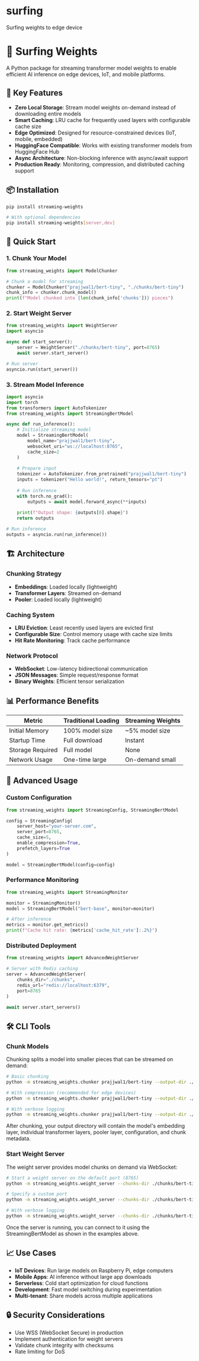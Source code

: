 # surfing
Surfing weights to edge device

# 🌊 Surfing Weights

A Python package for streaming transformer model weights to enable efficient AI inference on edge devices, IoT, and mobile platforms.

## 🚀 Key Features

- **Zero Local Storage**: Stream model weights on-demand instead of downloading entire models
- **Smart Caching**: LRU cache for frequently used layers with configurable cache size
- **Edge Optimized**: Designed for resource-constrained devices (IoT, mobile, embedded)
- **HuggingFace Compatible**: Works with existing transformer models from HuggingFace Hub
- **Async Architecture**: Non-blocking inference with async/await support
- **Production Ready**: Monitoring, compression, and distributed caching support

## 📦 Installation

```bash
pip install streaming-weights

# With optional dependencies
pip install streaming-weights[server,dev]
```

## 🔧 Quick Start

### 1. Chunk Your Model

```python
from streaming_weights import ModelChunker

# Chunk a model for streaming
chunker = ModelChunker("prajjwal1/bert-tiny", "./chunks/bert-tiny")
chunk_info = chunker.chunk_model()
print(f"Model chunked into {len(chunk_info['chunks'])} pieces")
```

### 2. Start Weight Server

```python
from streaming_weights import WeightServer
import asyncio

async def start_server():
    server = WeightServer("./chunks/bert-tiny", port=8765)
    await server.start_server()

# Run server
asyncio.run(start_server())
```

### 3. Stream Model Inference

```python
import asyncio
import torch
from transformers import AutoTokenizer
from streaming_weights import StreamingBertModel

async def run_inference():
    # Initialize streaming model
    model = StreamingBertModel(
        model_name="prajjwal1/bert-tiny",
        websocket_uri="ws://localhost:8765",
        cache_size=2
    )
    
    # Prepare input
    tokenizer = AutoTokenizer.from_pretrained("prajjwal1/bert-tiny")
    inputs = tokenizer("Hello world!", return_tensors="pt")
    
    # Run inference
    with torch.no_grad():
        outputs = await model.forward_async(**inputs)
    
    print(f"Output shape: {outputs[0].shape}")
    return outputs

# Run inference
outputs = asyncio.run(run_inference())
```

## 🏗️ Architecture

### Chunking Strategy
- **Embeddings**: Loaded locally (lightweight)
- **Transformer Layers**: Streamed on-demand
- **Pooler**: Loaded locally (lightweight)

### Caching System
- **LRU Eviction**: Least recently used layers are evicted first
- **Configurable Size**: Control memory usage with cache size limits
- **Hit Rate Monitoring**: Track cache performance

### Network Protocol
- **WebSocket**: Low-latency bidirectional communication
- **JSON Messages**: Simple request/response format
- **Binary Weights**: Efficient tensor serialization

## 📊 Performance Benefits

| Metric | Traditional Loading | Streaming Weights |
|--------|-------------------|------------------|
| Initial Memory | 100% model size | ~5% model size |
| Startup Time | Full download | Instant |
| Storage Required | Full model | None |
| Network Usage | One-time large | On-demand small |

## 🔧 Advanced Usage

### Custom Configuration

```python
from streaming_weights import StreamingConfig, StreamingBertModel

config = StreamingConfig(
    server_host="your-server.com",
    server_port=8765,
    cache_size=5,
    enable_compression=True,
    prefetch_layers=True
)

model = StreamingBertModel(config=config)
```

### Performance Monitoring

```python
from streaming_weights import StreamingMonitor

monitor = StreamingMonitor()
model = StreamingBertModel("bert-base", monitor=monitor)

# After inference
metrics = monitor.get_metrics()
print(f"Cache hit rate: {metrics['cache_hit_rate']:.2%}")
```

### Distributed Deployment

```python
from streaming_weights import AdvancedWeightServer

# Server with Redis caching
server = AdvancedWeightServer(
    chunks_dir="./chunks",
    redis_url="redis://localhost:6379",
    port=8765
)

await server.start_servers()
```

## 🛠️ CLI Tools

### Chunk Models

Chunking splits a model into smaller pieces that can be streamed on demand:

```bash
# Basic chunking
python -m streaming_weights.chunker prajjwal1/bert-tiny --output-dir ./chunks/bert-tiny

# With compression (recommended for edge devices)
python -m streaming_weights.chunker prajjwal1/bert-tiny --output-dir ./chunks/bert-tiny --compress

# With verbose logging
python -m streaming_weights.chunker prajjwal1/bert-tiny --output-dir ./chunks/bert-tiny --verbose
```

After chunking, your output directory will contain the model's embedding layer, individual transformer layers, pooler layer, configuration, and chunk metadata.

### Start Weight Server

The weight server provides model chunks on demand via WebSocket:

```bash
# Start a weight server on the default port (8765)
python -m streaming_weights.weight_server --chunks-dir ./chunks/bert-tiny

# Specify a custom port
python -m streaming_weights.weight_server --chunks-dir ./chunks/bert-tiny --port 9000

# With verbose logging
python -m streaming_weights.weight_server --chunks-dir ./chunks/bert-tiny --verbose
```

Once the server is running, you can connect to it using the StreamingBertModel as shown in the examples above.

## 📈 Use Cases

- **IoT Devices**: Run large models on Raspberry Pi, edge computers
- **Mobile Apps**: AI inference without large app downloads
- **Serverless**: Cold start optimization for cloud functions
- **Development**: Fast model switching during experimentation
- **Multi-tenant**: Share models across multiple applications

## 🔒 Security Considerations

- Use WSS (WebSocket Secure) in production
- Implement authentication for weight servers
- Validate chunk integrity with checksums
- Rate limiting for DoS
